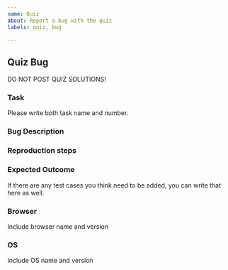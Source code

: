 ```yaml
---
name: Quiz
about: Report a bug with the quiz
labels: quiz, bug

---
```


## Quiz Bug

DO NOT POST QUIZ SOLUTIONS!

### Task
Please write both task name and number.

### Bug Description

### Reproduction steps

### Expected Outcome
If there are any test cases you think need to be added, you can write that here as well.

### Browser
Include browser name and version

### OS
Include OS name and version
